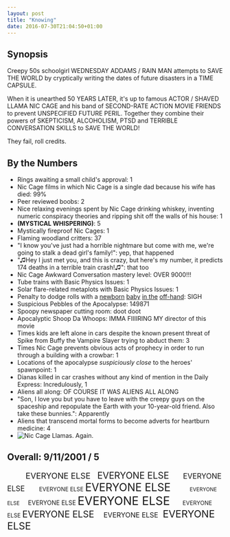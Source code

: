 ```yaml
---
layout: post
title: "Knowing"
date: 2016-07-30T21:04:50+01:00
---
```


## Synopsis

Creepy 50s schoolgirl WEDNESDAY ADDAMS / RAIN MAN attempts to SAVE THE WORLD by cryptically writing the dates of future disasters in a TIME CAPSULE.

When it is unearthed 50 YEARS LATER, it's up to famous ACTOR / SHAVED LLAMA NIC CAGE and his band of SECOND-RATE ACTION MOVIE FRIENDS to prevent UNSPECIFIED FUTURE PERIL. Together they combine their powers of SKEPTICISM, ALCOHOLISM, PTSD and TERRIBLE CONVERSATION SKILLS to SAVE THE WORLD!

They fail, roll credits.

## By the Numbers

* Rings awaiting a small child's approval: 1
* Nic Cage films in which Nic Cage is a single dad because his wife has died: 99%
* Peer reviewed boobs: 2
* Nice relaxing evenings spent by Nic Cage drinking whiskey, inventing numeric conspiracy theories and ripping shit off the walls of his house: 1
* **(MYSTICAL WHISPERING)**: 5
* Mystically fireproof Nic Cages: 1
* Flaming woodland critters: 37
* "I know you've just had a horrible nightmare but come with me, we're going to stalk a dead girl's family!": yep, that happened
* "&#9835;Hey I just met you, and this is crazy, but here's my number, it predicts 174 deaths in a terrible train crash!&#9835;": that too
* Nic Cage Awkward Conversation mastery level: OVER 9000!!!
* Tube trains with Basic Physics Issues: 1
* Solar flare-related metaplots with Basic Physics Issues: 1
* Penalty to dodge rolls with a [newborn](https://ianrenton.com/filmreviews/shoot-em-up/) [baby](https://ianrenton.com/filmreviews/hellboy-ii-the-golden-army/) [in the](https://ianrenton.com/filmreviews/tropic-thunder/) [off-hand](https://twitter.com/i_renton/status/191642136020656129): SIGH
* Suspicious Pebbles of the Apocalypse: 149871
* Spoopy newspaper cutting room: doot doot
* Apocalyptic Shoop Da Whoops: IMMA FIIIIRING MY director of this movie
* Times kids are left alone in cars despite the known present threat of Spike from Buffy the Vampire Slayer trying to abduct them: 3
* Times Nic Cage prevents obvious acts of prophecy in order to run through a building with a crowbar: 1
* Locations of the apocalypse *suspiciously close* to the heroes' spawnpoint: 1
* Dianas killed in car crashes without any kind of mention in the Daily Express: Incredulously, 1
* Aliens all along: OF COURSE IT WAS ALIENS ALL ALONG
* "Son, I love you but you have to leave with the creepy guys on the spaceship and repopulate the Earth with your 10-year-old friend. Also take these bunnies.": Apparently
* Aliens that transcend mortal forms to become adverts for heartburn medicine: 4 
* ![Nic Cage Llamas. Again.](//files.ianrenton.com/sites/filmreviews/niccagellama3.jpg)

## Overall: 9/11/2001 / 5

<font style="font-size: 19px">&nbsp;&nbsp;&nbsp;&nbsp;&nbsp;&nbsp;&nbsp;&nbsp;EVERYONE ELSE</font>
<font style="font-size: 21px">&nbsp;&nbsp;EVERYONE ELSE</font>
<font style="font-size: 17px">&nbsp;&nbsp;&nbsp;&nbsp;&nbsp;&nbsp;EVERYONE ELSE</font>
<font style="font-size: 13px">&nbsp;&nbsp;&nbsp;&nbsp;&nbsp;&nbsp;&nbsp;&nbsp;EVERYONE ELSE</font>
<font style="font-size: 25px">EVERYONE ELSE</font>
<font style="font-size: 12px">&nbsp;&nbsp;&nbsp;&nbsp;&nbsp;&nbsp;&nbsp;&nbsp;&nbsp;&nbsp;&nbsp;&nbsp;EVERYONE ELSE</font>
<font style="font-size: 14px">&nbsp;&nbsp;&nbsp;&nbsp;EVERYONE ELSE</font>
<font style="font-size: 27px">EVERYONE ELSE</font>
<font style="font-size: 13px">&nbsp;&nbsp;&nbsp;&nbsp;&nbsp;&nbsp;&nbsp;EVERYONE ELSE</font>
<font style="font-size: 21px">EVERYONE ELSE</font>
<font style="font-size: 16px">&nbsp;&nbsp;&nbsp;&nbsp;EVERYONE ELSE</font>
<font style="font-size: 23px">&nbsp;EVERYONE ELSE</font>


